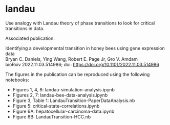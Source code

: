 # landau

Use analogy with Landau theory of phase transitions to look for critical transitions in data.

Associated publication:

Identifying a developmental transition in honey bees using gene expression data  
Bryan C. Daniels, Ying Wang, Robert E. Page Jr, Gro V. Amdam  
bioRxiv 2022.11.03.514986; doi: https://doi.org/10.1101/2022.11.03.514986

The figures in the publication can be reproduced using the following notebooks:

* Figures 1, 4, 8: landau-simulation-analysis.ipynb
* Figures 2, 7: landau-bee-data-analysis.ipynb
* Figure 3, Table 1: LandauTransition-PaperDataAnalysis.nb
* Figure 5: critical-state-correlations.ipynb
* Figure 6A: hepatocellular-carcinoma-data.ipynb
* Figure 6B: LandauTransition-HCC.nb	
